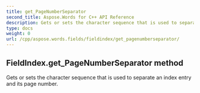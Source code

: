 ```yaml
---
title: get_PageNumberSeparator
second_title: Aspose.Words for C++ API Reference
description: Gets or sets the character sequence that is used to separate an index entry and its page number. 
type: docs
weight: 0
url: /cpp/aspose.words.fields/fieldindex/get_pagenumberseparator/
---
```

## FieldIndex.get_PageNumberSeparator method


Gets or sets the character sequence that is used to separate an index entry and its page number. 


